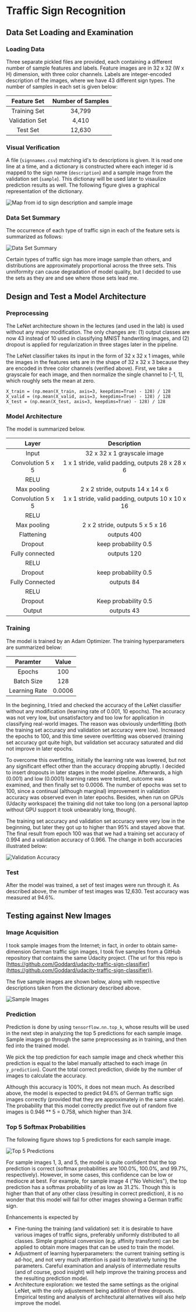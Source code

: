 # **Traffic Sign Recognition** 

[//]: # (Image References)

[sign_types]: ./examples/sign_types.png "Sign Types"
[data_sets]: ./examples/data_set_summary.png "Data Sets"
[validation_accuracy]: ./examples/validation_accuracy.png "Validation Accuracy"
[sample_images]: ./examples/sample_images.png "Sample Images"
[predictions]: ./examples/top_predictions.png "Top 5 Predictions"

## Data Set Loading and Examination

### Loading Data

Three separate pickled files are provided, each containing a different number of sample features and labels. Feature images are in 32 x 32 (W x H) dimension, with three color channels. Labels are integer-encoded description of the images, where we have 43 different sign types. The number of samples in each set is given below:

| Feature Set | Number of Samples |
|:---------------------:|:---------------------------------------------:|
| Training Set | 34,799 |
| Validation Set | 4,410 |
| Test Set | 12,630 |

### Visual Verification

A file (`signnames.csv`) matching id's to descriptions is given. It is read one line at a time, and a dictionary is constructed where each integer id is mapped to the sign name (`description`) and a sample image from the validation set (`sample`). This dictionay will be used later to visaulize prediction results as well. The following figure gives a graphical representation of the dictionary.

![Map from id to sign description and sample image][sign_types]

### Data Set Summary

The occurrence of each type of traffic sign in each of the feature sets is summarized as follows:

![Data Set Summary][data_sets]

Certain types of traffic sign has more image sample than others, and distributions are approximately proportional across the three sets. This unniformity can cause degradation of model quality, but I decided to use the sets as they are and see where those sets lead me.

## Design and Test a Model Architecture

### Preprocessing

The LeNet architecture shown in the lectures (and used in the lab) is used without any major modification. The only changes are: (1) output classes are now 43 instead of 10 used in classifying MNIST handwriting images, and (2) dropout is applied for regularization in three stages later in the pipeline.

The LeNet classifier takes its input in the form of 32 x 32 x 1 images, while the images in the features sets are in the shape of 32 x 32 x 3 because they are encoded in three color channels (verified above). First, we take a grayscale for each image, and then normalize the single channel to [-1, 1], which roughly sets the mean at zero.

```
X_train = (np.mean(X_train, axis=3, keepdims=True) - 128) / 128
X_valid = (np.mean(X_valid, axis=3, keepdims=True) - 128) / 128
X_test = (np.mean(X_test, axis=3, keepdims=True) - 128) / 128
```

### Model Architecture

The model is summarized below.

| Layer | Description |
|:---:|:---:|
| Input | 32 x 32 x 1 grayscale image |
| Convolution 5 x 5 | 1 x 1 stride, valid padding, outputs 28 x 28 x 6 |
| RELU | |
| Max pooling | 2 x 2 stride, outputs 14 x 14 x 6 |
| Convolution 5 x 5 | 1 x 1 stride, valid padding, outputs 10 x 10 x 16 |
| RELU | |
| Max pooling | 2 x 2 stride, outputs 5 x 5 x 16 |
| Flattening | outputs 400 |
| Dropout | keep probability 0.5 |
| Fully connected | outputs 120 |
| RELU | |
| Dropout | keep probability 0.5 |
| Fully Connected | outputs 84 |
| RELU | |
| Dropout | Keep probability 0.5 |
| Output | outputs 43 |

### Training

The model is trained by an Adam Optimizer. The training hyperparameters are summarized below:

| Paramter | Value |
|:---:|:---:|
| Epochs | 100 |
| Batch Size | 128 |
| Learning Rate | 0.0006 |

In the beginning, I tried and checked the accuracy of the LeNet classifier without any modification (learning rate of 0.001, 10 epochs). The accuracy was not very low, but unsatisfactory and too low for application in classifying real-world images. The reason was obviously underfitting (both the training set accuracy and validation set accuracy were low). Increased the epochs to 100, and this time severe overfitting was observed (training set accuracy got quite high, but validation set accuracy saturated and did not improve in later epochs.

To overcome this overfitting, initially the learning rate was lowered, but not any significant effect other than the accuracy dropping abruptly. I decided to insert dropouts in later stages in the model pipeline. Afterwards, a high (0.001) and low (0.0001) learning rates were tested, outcome was examined, and then finally set to 0.0006. The number of epochs was set to 100, since a continual (although marginal) improvement in validation accuracy was observed even in later epochs. Besides, when run on GPUs (Udacity workspace) the training did not take too long (on a personal laptop without GPU support it took unbearably long, though).

The training set accuracy and validation set accuracy were very low in the beginning, but later they got up to higher than 95% and stayed above that. The final result from epoch 100 was that we had a training set accuracy of 0.994 and a validation accuracy of 0.966. The change in both accuracies illustrated below:

![Validation Accuracy][validation_accuracy]

### Test

After the model was trained, a set of test images were run through it. As described above, the number of test images was 12,630. Test accuracy was measured at 94.6%.

## Testing against New Images

### Image Acquisition

I took sample images from the Internet; in fact, in order to obtain same-dimension German traffic sign images, I took five samples from a GitHub repository that contains the same Udacity project. (The url for this repo is 
[https://github.com/Goddard/udacity-traffic-sign-classifier](https://github.com/Goddard/udacity-traffic-sign-classifier)).

The five sample images are shown below, along with respective descriptions taken from the dictionary described above.

![Sample Images][sample_images]

### Prediction

Prediction is done by using `tensorflow.nn.top_k`, whose results will be used in the next step in analyzing the top 5 predictions for each sample image. Sample images go through the same preprocessing as in training, and then fed into the trained model.

We pick the top prediction for each sample image and check whether this prediction is equal to the label manually attached to each image (in `y_prediction`). Count the total correct prediction, divide by the number of images to calculate the accuracy.

Although this accuracy is 100%, it does not mean much. As described above, the model is expected to predict 94.6% of German traffic sign images correctly (provided that they are approximately in the same scale). The probability that this model correctly predict five out of random five images is 0.946 ** 5 = 0.758, which higher than 3/4.

### Top 5 Softmax Probabilities

The following figure shows top 5 predictions for each sample image.

![Top 5 Predictions][predictions]

For sample images 1, 3, and 5, the model is quite confident that the top prediction is correct (softmax probabilities are 100.0%, 100.0%, and 99.7%, respectively). However, in some cases, this confidence can be low or mediocre at best. For example, for sample image 4 ("No Vehicles"), the top prediction has a softmax probability of as low as 31.2%. Though this is higher than that of any other class (resulting in correct prediction), it is no wonder that this model will fail for other images showing a German traffic sign.

Enhancements is expected by

- Fine-tuning the training (and validation) set: it is desirable to have various images of traffic signs, preferably uniformly distributed to all classes. Simple graphical conversion (e.g. affinity transform) can be applied to obtain more images that can be used to train the model.
- Adjustment of learning hyperparameters: the current training setting is ad-hoc, and not very much attention is paid to iteratively tuning the parameters. Careful examination and analysis of intermediate results (and of course, good insight) will help improve the training process and the resulting prediction model.
- Architecture exploration: we tested the same settings as the original LeNet, with the only adjustement being addition of three dropouts. Empirical testing and analysis of architectural alternatives will also help improve the model.
